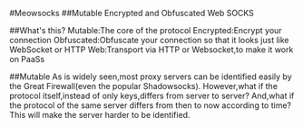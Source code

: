 #Meowsocks
##Mutable Encrypted and Obfuscated Web SOCKS

##What's this?
Mutable:The core of the protocol
Encrypted:Encrypt your connection
Obfuscated:Obfuscate your connection so that it looks just like WebSocket or HTTP
Web:Transport via HTTP or Websocket,to make it work on PaaSs

##Mutable
As is widely seen,most proxy servers can be identified 
easily by the Great Firewall(even the popular Shadowsocks).
However,what if the protocol itself,instead of only keys,differs from server to server?
And,what if the protocol of the same server differs from then to now according to time?
This will make the server harder to be identified.